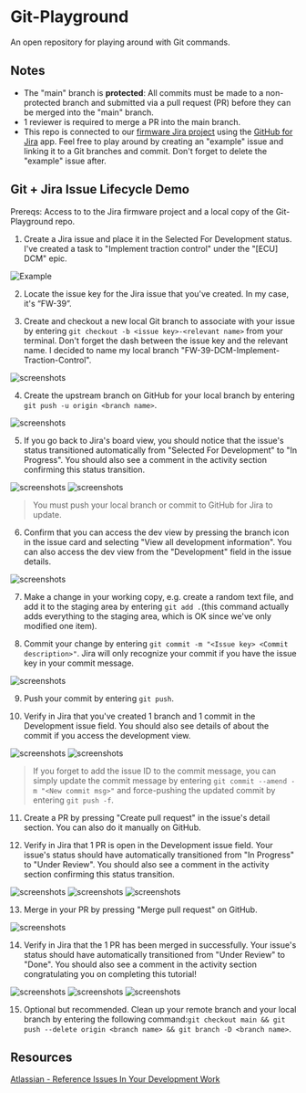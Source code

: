 # Git-Playground

An open repository for playing around with Git commands.

## Notes
- The "main" branch is **protected**: All commits must be made to a non-protected branch and submitted via a pull request (PR) before they can be merged into the "main" branch.
- 1 reviewer is required to merge a PR into the main branch.   
- This repo is connected to our [firmware Jira project](https://ubcformulaelectric.atlassian.net/jira/software/c/projects/FW/boards/7?atlOrigin=eyJpIjoiYTNlZWQzMjY5MjRlNDEyNmI2MTA4ZDkyMmNhZGZkMjkiLCJwIjoiaiJ9) using the [GitHub for Jira](https://ubcformulaelectric.atlassian.net/jira/marketplace/discover/app/com.github.integration.production) app. Feel free to play around by creating an "example" issue and linking it to a Git branches and commit. Don't forget to delete the "example" issue after.

## Git + Jira Issue Lifecycle Demo

Prereqs: Access to to the Jira firmware project and a local copy of the Git-Playground repo.

1. Create a Jira issue and place it in the Selected For Development status. I've created a task to "Implement traction control" under the "[ECU] DCM" epic. 

![Example](screenshots/example-issue-board-view-selected-for-dev.png)

2. Locate the issue key for the Jira issue that you've created. In my case, it's “FW-39”. 

3. Create and checkout a new local Git branch to associate with your issue by entering `git checkout -b <issue key>-<relevant name>` from your terminal. Don't forget the dash between the issue key and the relevant name. I decided to name my local branch "FW-39-DCM-Implement-Traction-Control". 

![screenshots](screenshots/example-branch-created-terminal.png)

4. Create the upstream branch on GitHub for your local branch by entering `git push -u origin <branch name>`.

![screenshots](screenshots/example-push-branch.png)

5. If you go back to  Jira's board view, you should notice that the issue's status transitioned automatically from "Selected For Development" to "In Progress". You should also see a comment in the activity section confirming this status transition.

![screenshots](screenshots/example-auto-transition-select-for-dev-to-in-progress.png)
![screenshots](screenshots/example-auto-transition-comment.png)

> You must push your local branch or commit to GitHub for Jira to update.

6. Confirm that you can access the dev view by pressing the branch icon in the issue card and selecting "View all development information". You can also access the dev view from the "Development" field in the issue details.

![screenshots](screenshots/example-dev-info-view.png)

7. Make a change in your working copy, e.g. create a random text file, and add it to the staging area by entering `git add .`(this command actually adds everything to the staging area, which is OK since we've only modified one item).

8. Commit your change by entering `git commit -m "<Issue key> <Commit description>"`. Jira will only recognize your commit if you have the issue key in your commit message.

![screenshots](screenshots/example-commit-msg.png)

9. Push your commit by entering `git push`.

10. Verify in Jira that you've created 1 branch and 1 commit in the Development issue field. You should also see details of about the commit if you access the development view.

![screenshots](screenshots/example-updated-readme-commit-dev-view.png)
![screenshots](screenshots/example-1-branch-1-commit.png)

> If you forget to add the issue ID to the commit message, you can simply update the commit message by entering `git commit --amend -m "<New commit msg>"` and force-pushing the updated commit by entering `git push -f`.

11. Create a PR by pressing "Create pull request" in the issue's detail section. You can also do it manually on GitHub.

12. Verify in Jira that 1 PR is open in the Development issue field. Your issue's status should have automatically transitioned from "In Progress" to "Under Review". You should also see a comment in the activity section confirming this status transition.

![screenshots](screenshots/example-1-branch-commit-PR-open.png)
![screenshots](screenshots/example-transition-in-progress-to-under-review.png)
![screenshots](screenshots/example-pr-opened-comment.png)

13. Merge in your PR by pressing "Merge pull request" on GitHub.

![screenshots](screenshots/example-pr-merge-button.png)

14. Verify in Jira that the 1 PR has been merged in successfully. Your issue's status should have automatically transitioned from "Under Review" to "Done". You should also see a comment in the activity section congratulating you on completing this tutorial!

![screenshots](screenshots/example-dev-info-view-pr-merged-in.png)
![screenshots](screenshots/example-auto-transition-under-review-done.png)
![screenshots](screenshots/example-done-message.png)

15. Optional but recommended. Clean up your remote branch and your local branch by entering the following command:`git checkout main && git push --delete origin <branch name> && git branch -D <branch name>`.

## Resources

[Atlassian - Reference Issues In Your Development Work](https://support.atlassian.com/jira-software-cloud/docs/reference-issues-in-your-development-work/)
